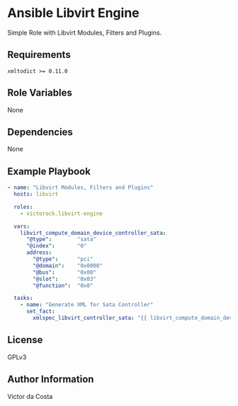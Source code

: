 Ansible Libvirt Engine
=========

Simple Role with Libvirt Modules, Filters and Plugins.

Requirements
------------

```
xmltodict >= 0.11.0
```

Role Variables
--------------

None

Dependencies
------------

None

Example Playbook
----------------

```YAML
- name: "Libvirt Modules, Filters and Plugins"
  hosts: libvirt

  roles:
    - victorock.libvirt-engine

  vars:
    libvirt_compute_domain_device_controller_sata:
      "@type":        "sata"
      "@index":       "0"
      address:
        "@type":      "pci"
        "@domain":    "0x0000"
        "@bus":       "0x00"
        "@slot":      "0x03"
        "@function":  "0x0"

  tasks:
    - name: "Generate XML for Sata Controller"
      set_fact:
        xmlspec_libvirt_controller_sata: "{{ libvirt_compute_domain_device_controller_sata | to_xml }}"
```

License
-------

GPLv3

Author Information
------------------

Victor da Costa
